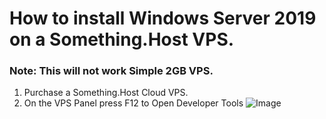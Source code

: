 # How to install Windows Server 2019 on a Something.Host VPS.

### Note: This will not work Simple 2GB VPS.

1. Purchase a Something.Host Cloud VPS.
2. On the VPS Panel press F12 to Open Developer Tools
![Image](http://zentool.xyz/images/chrome_13NAG0x0Hk.png)
